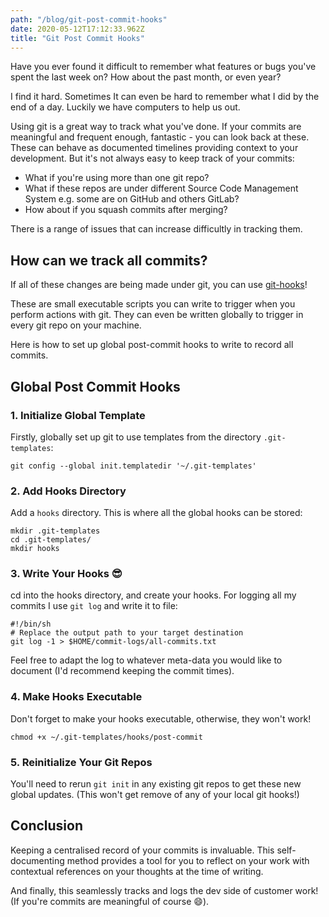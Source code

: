 ```yaml
---
path: "/blog/git-post-commit-hooks"
date: 2020-05-12T17:12:33.962Z
title: "Git Post Commit Hooks"
---
```


Have you ever found it difficult to remember what features or bugs you've spent the last week on? How about the 
past month, or even year?

I find it hard. Sometimes It can even be hard to remember what I did by the end of a day. Luckily we have computers to help us out.

Using git is a great way to track what you've done. If your commits are meaningful and frequent enough, fantastic - you can look back at these. These can behave as documented timelines providing context to your development. 
But it's not always easy to keep track of your commits:
- What if you're using more than one git repo? 
- What if these repos are under different Source Code Management System e.g. some are on GitHub and others GitLab? 
- How about if you squash commits after merging?

There is a range of issues that can increase difficultly in tracking them.

## How can we track all commits?

If all of these changes are being made under git, you can use [git-hooks](https://git-scm.com/docs/githooks)!
 
These are small executable scripts you can write to trigger when you perform actions with git. They can even be written 
globally to trigger in every git repo on your machine.

Here is how to set up global post-commit hooks to write to record all commits.

## Global Post Commit Hooks

### 1. Initialize Global Template
Firstly, globally set up git to use templates from the directory `.git-templates`:

```shell script
git config --global init.templatedir '~/.git-templates'
```

### 2. Add Hooks Directory
Add a `hooks` directory. This is where all the global hooks can be stored:

```shell script
mkdir .git-templates
cd .git-templates/
mkdir hooks
```
### 3. Write Your Hooks 😎
cd into the hooks directory, and create your hooks. For logging all my commits I use `git log` and write it to file:
```shell script
#!/bin/sh
# Replace the output path to your target destination
git log -1 > $HOME/commit-logs/all-commits.txt

```

Feel free to adapt the log to whatever meta-data you would like to document (I'd recommend keeping the commit times).

### 4. Make Hooks Executable
Don't forget to make your hooks executable, otherwise, they won't work!
```shell script
chmod +x ~/.git-templates/hooks/post-commit
```

### 5. Reinitialize Your Git Repos
You'll need to rerun `git init` in any existing git repos to get these new global updates. (This won't get remove of any 
of your local git hooks!)

## Conclusion

Keeping a centralised record of your commits is invaluable. This self-documenting method provides a tool for you to 
reflect on your work with contextual references on your thoughts at the time of writing.

And finally, this seamlessly tracks and logs the dev side of customer work! (If you're commits are meaningful of course 😄).
